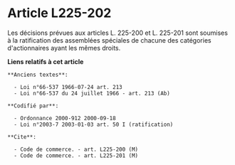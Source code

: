 # Article L225-202

Les décisions prévues aux articles L. 225-200 et L. 225-201 sont soumises à la ratification des assemblées spéciales de
chacune des catégories d'actionnaires ayant les mêmes droits.

**Liens relatifs à cet article**

	**Anciens textes**:

	  - Loi n°66-537 1966-07-24 art. 213
	  - Loi n°66-537 du 24 juillet 1966 - art. 213 (Ab)

	**Codifié par**:

	  - Ordonnance 2000-912 2000-09-18
	  - Loi n°2003-7 2003-01-03 art. 50 I (ratification)

	**Cite**:

	  - Code de commerce. - art. L225-200 (M)
	  - Code de commerce. - art. L225-201 (M)
